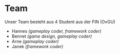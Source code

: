 # Team
Unser Team besteht aus 4 Student aus der FIN (OvGU)
- Hannes *(gameplay coder, framework coder)*
- Bennet *(game design, gameplay coder)*
- Arne *(gameplay coder)*
- Janek *(framework coder)*
